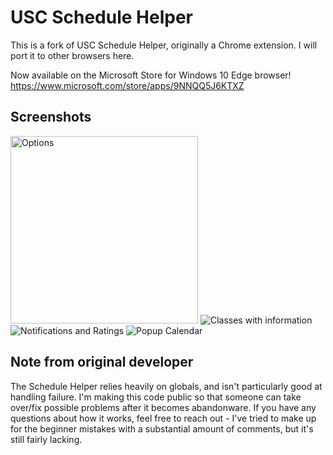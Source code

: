# USC Schedule Helper

This is a fork of USC Schedule Helper, originally a Chrome extension. I will port it to other browsers here.

Now available on the Microsoft Store for Windows 10 Edge browser!
https://www.microsoft.com/store/apps/9NNQQ5J6KTXZ


## Screenshots

<img src="https://i.imgur.com/snfF6yo.png" alt="Options" width="300px">

<img src="https://i.imgur.com/sSih4to.png" alt="Classes with information">

<img src="https://i.imgur.com/e9w1EKV.png" alt="Notifications and Ratings"> 

<img src="https://i.imgur.com/mEbxr0F.png" alt="Popup Calendar">

## Note from original developer

The Schedule Helper relies heavily on globals, and isn't particularly good at handling failure. I'm making this code public so that someone can take over/fix possible problems after it becomes abandonware. If you have any questions about how it works, feel free to reach out - I've tried to make up for the beginner mistakes with a substantial amount of comments, but it's still fairly lacking. 
